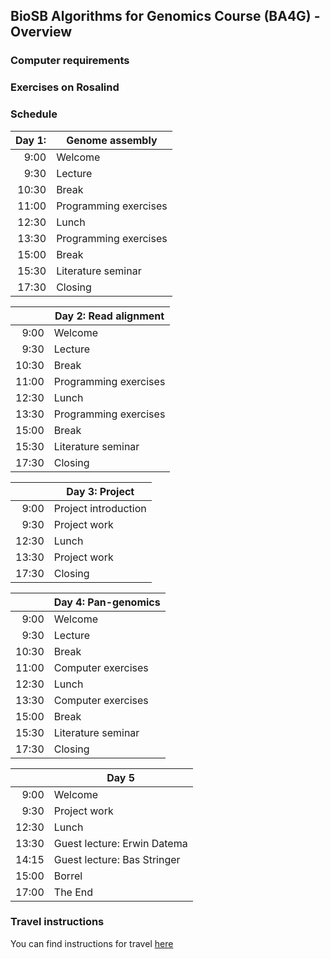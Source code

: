 ## BioSB Algorithms for Genomics Course (BA4G) - Overview

### Computer requirements

### Exercises on Rosalind

### Schedule

|Day 1\:| Genome assembly      |
|------:|-----------------------------|
|  9:00 | Welcome                     |
|  9:30 | Lecture                     |
| 10:30 | Break                       |
| 11:00 | Programming exercises       |
| 12:30 | Lunch                       |
| 13:30 | Programming exercises       |
| 15:00 | Break                       |
| 15:30 | Literature seminar          |
| 17:30 | Closing                     |

|       | Day 2\: Read alignment       |
|------:|-----------------------------|
|  9:00 | Welcome                     |
|  9:30 | Lecture                     |
| 10:30 | Break                       |
| 11:00 | Programming exercises       |
| 12:30 | Lunch                       |
| 13:30 | Programming exercises       |
| 15:00 | Break                       |
| 15:30 | Literature seminar          |
| 17:30 | Closing                     |

|       | Day 3\: Project              |
|------:|-----------------------------|
|  9:00 | Project introduction        |
|  9:30 | Project work                |
| 12:30 | Lunch                       |
| 13:30 | Project work                |
| 17:30 | Closing                     |

|       | Day 4\: Pan-genomics         |
|------:|-----------------------------|
|  9:00 | Welcome                     |
|  9:30 | Lecture                     |
| 10:30 | Break                       |
| 11:00 | Computer exercises          |
| 12:30 | Lunch                       |
| 13:30 | Computer exercises          |
| 15:00 | Break                       |
| 15:30 | Literature seminar          |
| 17:30 | Closing                     |

|       | Day 5                       |
|------:|-----------------------------|
|  9:00 | Welcome                     |
|  9:30 | Project work                |
| 12:30 | Lunch                       |
| 13:30 | Guest lecture\: Erwin Datema |
| 14:15 | Guest lecture\: Bas Stringer |
| 15:00 | Borrel                      |
| 17:00 | The End                     |


### Travel instructions
You can find instructions for travel [here](https://iamap.tudelft.nl/en/poi/mathematics-computer-science-eemcs/)
